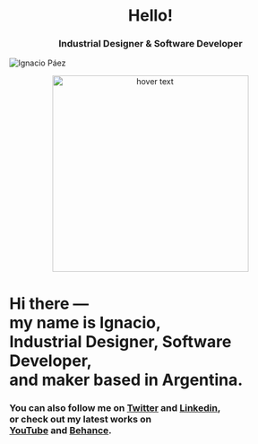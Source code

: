 <h1 align="center">Hello!</h1>
<h3 align="center">Industrial Designer & Software Developer</h3>

<a>![Ignacio Páez](/githubprofile.png)</a>

<p align="center">
  <img src="githubprofile.png" width="350" title="hover text">
</p>

<h1>
  Hi there ― <br>
  my name is Ignacio, <br>
  Industrial Designer, Software Developer, <br>
  and maker based in Argentina.
</h1>


<h3>
  You can also follow me on <a href="https://twitter.com/nachopaezzz">Twitter</a> and <a href="https://www.linkedin.com/in/ignaciopaezz/">Linkedin</a>,
  <br>
  or check out my latest works on
  <br>
  <a href="https://www.youtube.com/channel/UCtGBCJyVTTrEOJK3pSUXQIw">YouTube</a> and <a href="https://www.behance.net/ignaciopaez">Behance</a>.
</h3>

